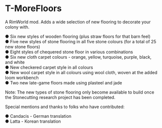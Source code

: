 # T-MoreFloors
A RimWorld mod. Adds a wide selection of new flooring to decorate your colony with.

● Six new styles of wooden flooring (plus straw floors for that barn feel)  
● Five new styles of stone flooring in all five stone colours (for a total of 25 new stone floors)  
● Eight styles of chequered stone floor in various combinations  
● Six new cloth carpet colours - orange, yellow, turquoise, purple, black, and white  
● New checkered carpet style in all colours  
● New wool carpet style in all colours using wool cloth, woven at the added loom workbench  
● Two new late-game floors made using plasteel and jade

Note: The new types of stone flooring only become available to build once the Stonecutting research project has been completed.

Special mentions and thanks to folks who have contributed:

● Candacis - German translation  
● Latta - Korean translation
